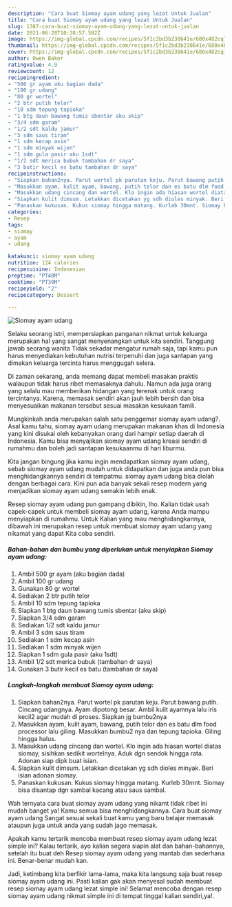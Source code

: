 ```yaml
---
description: "Cara buat Siomay ayam udang yang lezat Untuk Jualan"
title: "Cara buat Siomay ayam udang yang lezat Untuk Jualan"
slug: 1387-cara-buat-siomay-ayam-udang-yang-lezat-untuk-jualan
date: 2021-06-28T10:38:57.582Z
image: https://img-global.cpcdn.com/recipes/5f1c2bd3b238641e/680x482cq70/siomay-ayam-udang-foto-resep-utama.jpg
thumbnail: https://img-global.cpcdn.com/recipes/5f1c2bd3b238641e/680x482cq70/siomay-ayam-udang-foto-resep-utama.jpg
cover: https://img-global.cpcdn.com/recipes/5f1c2bd3b238641e/680x482cq70/siomay-ayam-udang-foto-resep-utama.jpg
author: Owen Baker
ratingvalue: 4.9
reviewcount: 12
recipeingredient:
- "500 gr ayam aku bagian dada"
- "100 gr udang"
- "80 gr wortel"
- "2 btr putih telor"
- "10 sdm tepung tapioka"
- "1 btg daun bawang tumis sbentar aku skip"
- "3/4 sdm garam"
- "1/2 sdt kaldu jamur"
- "3 sdm saus tiram"
- "1 sdm kecap asin"
- "1 sdm minyak wijen"
- "1 sdm gula pasir aku 1sdt"
- "1/2 sdt merica bubuk tambahan dr saya"
- "3 butir kecil es batu tambahan dr saya"
recipeinstructions:
- "Siapkan bahan2nya. Parut wortel pk parutan keju. Parut bawang putih. Cincang udangnya. Ayam dipotong besar. Ambil kulit ayamnya lalu iris kecil2 agar mudah di proses. Siapkan jg bumbu2nya"
- "Masukkan ayam, kulit ayam, bawang, putih telor dan es batu dlm food processor lalu giling. Masukkan bumbu2 nya dan tepung tapioka. Giling hingga halus."
- "Masukkan udang cincang dan wortel. Klo ingin ada hiasan wortel diatas siomay, sisihkan sedikit wortelnya. Aduk dgn sendok hingga rata. Adonan siap dipk buat isian."
- "Siapkan kulit dimsum. Letakkan dicetakan yg sdh dioles minyak. Beri isian adonan siomay."
- "Panaskan kukusan. Kukus siomay hingga matang. Kurleb 30mnt. Siomay bisa disantap dgn sambal kacang atau saus sambal."
categories:
- Resep
tags:
- siomay
- ayam
- udang

katakunci: siomay ayam udang 
nutrition: 124 calories
recipecuisine: Indonesian
preptime: "PT40M"
cooktime: "PT39M"
recipeyield: "2"
recipecategory: Dessert

---
```



![Siomay ayam udang](https://img-global.cpcdn.com/recipes/5f1c2bd3b238641e/680x482cq70/siomay-ayam-udang-foto-resep-utama.jpg)

Selaku seorang istri, mempersiapkan panganan nikmat untuk keluarga merupakan hal yang sangat menyenangkan untuk kita sendiri. Tanggung jawab seorang  wanita Tidak sekadar mengatur rumah saja, tapi kamu pun harus menyediakan kebutuhan nutrisi terpenuhi dan juga santapan yang dimakan keluarga tercinta harus menggugah selera.

Di zaman  sekarang, anda memang dapat membeli masakan praktis walaupun tidak harus ribet memasaknya dahulu. Namun ada juga orang yang selalu mau memberikan hidangan yang terenak untuk orang tercintanya. Karena, memasak sendiri akan jauh lebih bersih dan bisa menyesuaikan makanan tersebut sesuai masakan kesukaan famili. 



Mungkinkah anda merupakan salah satu penggemar siomay ayam udang?. Asal kamu tahu, siomay ayam udang merupakan makanan khas di Indonesia yang kini disukai oleh kebanyakan orang dari hampir setiap daerah di Indonesia. Kamu bisa menyajikan siomay ayam udang kreasi sendiri di rumahmu dan boleh jadi santapan kesukaanmu di hari liburmu.

Kita jangan bingung jika kamu ingin mendapatkan siomay ayam udang, sebab siomay ayam udang mudah untuk didapatkan dan juga anda pun bisa menghidangkannya sendiri di tempatmu. siomay ayam udang bisa diolah dengan berbagai cara. Kini pun ada banyak sekali resep modern yang menjadikan siomay ayam udang semakin lebih enak.

Resep siomay ayam udang pun gampang dibikin, lho. Kalian tidak usah capek-capek untuk membeli siomay ayam udang, karena Anda mampu menyiapkan di rumahmu. Untuk Kalian yang mau menghidangkannya, dibawah ini merupakan resep untuk membuat siomay ayam udang yang nikamat yang dapat Kita coba sendiri.

<!--inarticleads1-->

##### Bahan-bahan dan bumbu yang diperlukan untuk menyiapkan Siomay ayam udang:

1. Ambil 500 gr ayam (aku bagian dada)
1. Ambil 100 gr udang
1. Gunakan 80 gr wortel
1. Sediakan 2 btr putih telor
1. Ambil 10 sdm tepung tapioka
1. Siapkan 1 btg daun bawang tumis sbentar (aku skip)
1. Siapkan 3/4 sdm garam
1. Sediakan 1/2 sdt kaldu jamur
1. Ambil 3 sdm saus tiram
1. Sediakan 1 sdm kecap asin
1. Sediakan 1 sdm minyak wijen
1. Siapkan 1 sdm gula pasir (aku 1sdt)
1. Ambil 1/2 sdt merica bubuk (tambahan dr saya)
1. Gunakan 3 butir kecil es batu (tambahan dr saya)




<!--inarticleads2-->

##### Langkah-langkah membuat Siomay ayam udang:

1. Siapkan bahan2nya. Parut wortel pk parutan keju. Parut bawang putih. Cincang udangnya. Ayam dipotong besar. Ambil kulit ayamnya lalu iris kecil2 agar mudah di proses. Siapkan jg bumbu2nya
1. Masukkan ayam, kulit ayam, bawang, putih telor dan es batu dlm food processor lalu giling. Masukkan bumbu2 nya dan tepung tapioka. Giling hingga halus.
1. Masukkan udang cincang dan wortel. Klo ingin ada hiasan wortel diatas siomay, sisihkan sedikit wortelnya. Aduk dgn sendok hingga rata. Adonan siap dipk buat isian.
1. Siapkan kulit dimsum. Letakkan dicetakan yg sdh dioles minyak. Beri isian adonan siomay.
1. Panaskan kukusan. Kukus siomay hingga matang. Kurleb 30mnt. Siomay bisa disantap dgn sambal kacang atau saus sambal.




Wah ternyata cara buat siomay ayam udang yang nikamt tidak ribet ini mudah banget ya! Kamu semua bisa menghidangkannya. Cara buat siomay ayam udang Sangat sesuai sekali buat kamu yang baru belajar memasak ataupun juga untuk anda yang sudah jago memasak.

Apakah kamu tertarik mencoba membuat resep siomay ayam udang lezat simple ini? Kalau tertarik, ayo kalian segera siapin alat dan bahan-bahannya, setelah itu buat deh Resep siomay ayam udang yang mantab dan sederhana ini. Benar-benar mudah kan. 

Jadi, ketimbang kita berfikir lama-lama, maka kita langsung saja buat resep siomay ayam udang ini. Pasti kalian gak akan menyesal sudah membuat resep siomay ayam udang lezat simple ini! Selamat mencoba dengan resep siomay ayam udang nikmat simple ini di tempat tinggal kalian sendiri,ya!.

